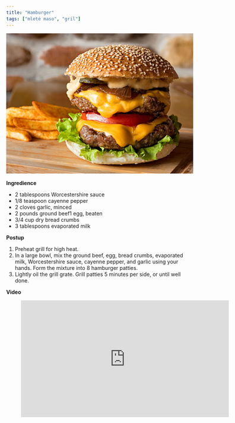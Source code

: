 ```yaml
---
title: "Hamburger"
tags: ["mleté maso", "gril"]
---
```


![Hamburger](./images/hamburger.jpg)

**Ingredience**

- 2 tablespoons Worcestershire sauce
- 1/8 teaspoon cayenne pepper
- 2 cloves garlic, minced
- 2 pounds ground beef1 egg, beaten
- 3/4 cup dry bread crumbs
- 3 tablespoons evaporated milk

**Postup**

1. Preheat grill for high heat.
2. In a large bowl, mix the ground beef, egg, bread crumbs, evaporated milk, Worcestershire sauce, cayenne pepper, and garlic using your hands. Form the mixture into 8 hamburger patties.
3. Lightly oil the grill grate. Grill patties 5 minutes per side, or until well done.

**Video**

<figure class="video_container">
  <iframe width="560" height="315" src="https://www.youtube.com/embed/iM_KMYulI_s" frameborder="0" allow="accelerometer; autoplay; encrypted-media; gyroscope; picture-in-picture" allowfullscreen></iframe>
</figure>
